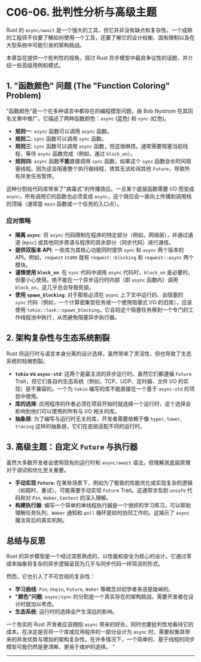 ﻿# C06-06. 批判性分析与高级主题

Rust 的 `async/await` 是一个强大的工具，但它并非没有缺点和复杂性。一个成熟的工程师不仅要了解如何使用一个工具，还要了解它的设计权衡、固有限制以及在大型系统中可能引发的架构挑战。

本章旨在提供一个批判性的视角，探讨 Rust 异步模型中最具争议性的话题，并介绍一些高级用例和模式。

## 1. "函数颜色" 问题 (The "Function Coloring" Problem)

"函数颜色"是一个在多种语言中都存在的编程模型问题，由 Bob Nystrom 在其同名文章中推广。它描述了两种函数颜色：`async` (蓝色) 和 `sync` (红色)。

- **规则一**: `async` 函数可以调用 `async` 函数。
- **规则二**: `sync` 函数可以调用 `sync` 函数。
- **规则三**: `sync` 函数可以调用 `async` 函数，但这很麻烦。通常需要阻塞当前线程，等待 `async` 函数完成（例如，通过 `block_on`）。
- **规则四**: `async` 函数**不能**直接调用 `sync` 函数，如果这个 `sync` 函数会长时间阻塞线程。因为这会阻塞整个执行器线程，使其无法轮询其他 `Future`，导致所有并发任务暂停。

这种分割给代码库带来了"病毒式"的传播效应。一旦某个底层函数需要 I/O 而变成 `async`，所有调用它的函数也必须变成 `async`，这个效应会一直向上传播到调用栈的顶端（通常是 `main` 函数或一个任务的入口点）。

### 应对策略

- **隔离 `async`**: 将 `async` 代码限制在程序的特定部分（例如，网络层），并通过通道 (`mpsc`) 或其他同步原语与程序的其余部分（同步代码）进行通信。
- **提供双版本 API**: 一些库为其核心功能同时提供 `sync` 和 `async` 两个版本的 API。例如，`reqwest` crate 就有 `reqwest::blocking` 和 `reqwest::async` 两个模块。
- **谨慎使用 `block_on`**: 在 `sync` 代码中调用 `async` 代码时，`block_on` 是必要的，但要小心使用。绝不能在一个异步运行时内部（即 `async` 函数内）调用 `block_on`，这几乎总会导致死锁。
- **使用 `spawn_blocking`**: 对于那些必须在 `async` 上下文中运行的、会阻塞的 `sync` 代码（例如，一个计算密集型任务或一个使用阻塞式 I/O 的旧库），应该使用 `tokio::task::spawn_blocking`。它会将这个阻塞任务移到一个专门的工作线程池中执行，从而避免阻塞异步执行器。

## 2. 架构复杂性与生态系统割裂

Rust 将运行时与语言本身分离的设计选择，虽然带来了灵活性，但也导致了生态系统的轻微割裂。

- **`tokio` vs `async-std`**: 这两个是最主流的异步运行时。虽然它们都遵循 `Future` Trait，但它们各自的生态系统（例如，TCP、UDP、定时器、文件 I/O 的实现）是不兼容的。一个为 `tokio` 编写的库不能直接在一个基于 `async-std` 的项目中使用。
- **库的选择**: 应用程序的作者必须在项目开始时就选择一个运行时，这个选择会影响到他们可以使用的所有与 I/O 相关的库。
- **抽象层**: 为了编写与运行时无关的库，开发者需要依赖于像 `hyper`, `tower`, `tracing` 这样的抽象层，它们在底层适配不同的运行时。

## 3. 高级主题：自定义 `Future` 与执行器

虽然大多数开发者会使用现有的运行时和 `async/await` 语法，但理解其底层原理对于调试和优化至关重要。

- **手动实现 `Future`**: 在某些场景下，例如为了极致的性能优化或实现复杂的逻辑（如超时、重试），可能需要手动实现 `Future` Trait。这通常涉及到 `unsafe` 代码和对 `Pin`, `Waker`, `Context` 的深入理解。
- **构建执行器**: 编写一个简单的单线程执行器是一个很好的学习练习，可以帮助理解任务队列、`Waker` 通知和 `poll` 循环是如何协同工作的。这揭示了 `async` 魔法背后的真实机制。

## 总结与反思

Rust 的异步模型是一个经过深思熟虑的、以性能和安全为核心的设计。它通过零成本抽象将复杂的异步逻辑呈现为几乎与同步代码一样简洁的形式。

然而，它也引入了不可忽视的复杂性：

- **学习曲线**: `Pin`, `Unpin`, `Future`, `Waker` 等概念对初学者来说是陡峭的。
- **"颜色"问题**: `async/sync` 的分割是一个真实存在的架构挑战，需要开发者在设计时就加以考虑。
- **生态系统**: 运行时的选择会产生深远的影响。

一个务实的 Rust 开发者应该拥抱 `async` 带来的好处，同时也要批判性地看待它的成本。在决定是否将一个库或应用程序的一部分设计为 `async` 时，需要权衡其带来的并发优势与增加的架构复杂性。在许多情况下，一个简单的、基于线程的同步模型可能仍然是更清晰、更易于维护的选择。
"

---
